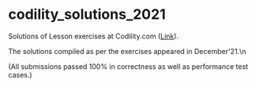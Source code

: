 # codility_solutions_2021
Solutions of Lesson exercises at Codility.com ([Link](https://codility.com/programmers/lessons/)).

The solutions compiled as per the exercises appeared in December'21.\n

(All submissions passed 100% in correctness as well as performance test cases.)
